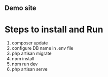 ## Demo site

# Steps to install and Run

1. composer update
2. configure DB name in .env file
3. php artisan migrate
4. npm install
5. npm run dev
6. php artisan serve